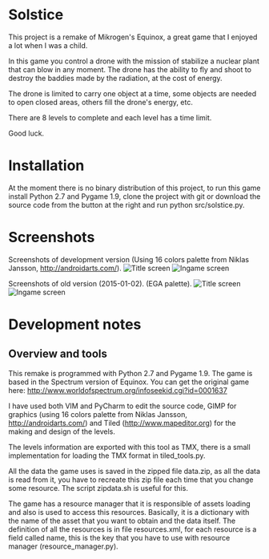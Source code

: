 Solstice
========
This project is a remake of Mikrogen's Equinox, a great game that I enjoyed a lot when I was a child.

In this game you control a drone with the mission of stabilize a nuclear plant that can blow in any moment. 
The drone has the ability to fly and shoot to destroy the baddies made by the radiation, at the cost of energy.

The drone is limited to carry one object at a time, some objects are needed to open closed areas, others fill
the drone's energy, etc.

There are 8 levels to complete and each level has a time limit.

Good luck.

Installation
============
At the moment there is no binary distribution of this project, to run this game install Python 2.7 and Pygame 1.9,
clone the project with git or download the source code from the button at the right and run python src/solstice.py.

Screenshots
===========
Screenshots of development version (Using 16 colors palette from Niklas Jansson, http://androidarts.com/).
![Title screen](https://cloud.githubusercontent.com/assets/7277786/10656742/5f0cba20-7882-11e5-8066-563e1f6086aa.png)
![Ingame screen](https://cloud.githubusercontent.com/assets/7277786/10656746/6e7ca330-7882-11e5-869a-cfb297a6a361.png)

Screenshots of old version (2015-01-02). (EGA palette).
![Title screen](https://cloud.githubusercontent.com/assets/7277786/5601945/12a838c8-932a-11e4-9ca8-6f978f4e1b46.png)
![Ingame screen](https://cloud.githubusercontent.com/assets/7277786/5601946/12aca7d2-932a-11e4-83c3-e05f7cf5877c.png)

Development notes
=================
Overview and tools
------------------
This remake is programmed with Python 2.7 and Pygame 1.9. The game is based in the Spectrum version of Equinox. 
You can get the original game here: http://www.worldofspectrum.org/infoseekid.cgi?id=0001637

I have used both VIM and PyCharm to edit the source code, GIMP for graphics (using 16 colors palette from Niklas Jansson, http://androidarts.com/)
and Tiled (http://www.mapeditor.org) for the making and design of the levels. 

The levels information are exported with this tool as TMX, there is a small implementation for loading the TMX format in tiled_tools.py.

All the data the game uses is saved in the zipped file data.zip, as all the data is read from it, you have to recreate
this zip file each time that you change some resource. The script zipdata.sh is useful for this.

The game has a resource manager that it is responsible of assets loading and also is used to access this resources.
Basically, it is a dictionary with the name of the asset that you want to obtain and the data itself. The definition of
all the resources is in file resources.xml, for each resource is a field called name, this is the key that you have to
use with resource manager (resource_manager.py).





